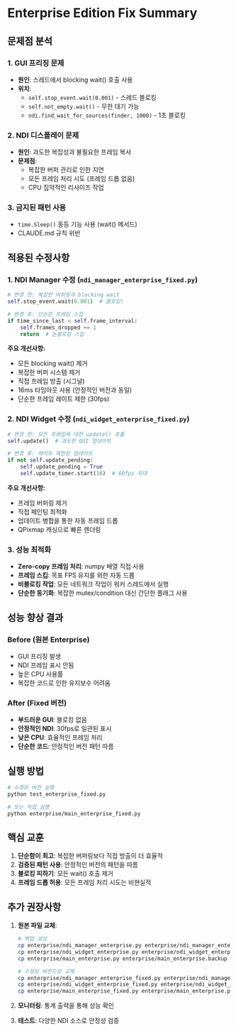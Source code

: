 # Enterprise Edition Fix Summary

## 문제점 분석

### 1. GUI 프리징 문제
- **원인**: 스레드에서 blocking wait() 호출 사용
- **위치**: 
  - `self.stop_event.wait(0.001)` - 스레드 블로킹
  - `self.not_empty.wait()` - 무한 대기 가능
  - `ndi.find_wait_for_sources(finder, 1000)` - 1초 블로킹

### 2. NDI 디스플레이 문제
- **원인**: 과도한 복잡성과 불필요한 프레임 복사
- **문제점**:
  - 복잡한 버퍼 관리로 인한 지연
  - 모든 프레임 처리 시도 (프레임 드롭 없음)
  - CPU 집약적인 리사이즈 작업

### 3. 금지된 패턴 사용
- `time.Sleep()` 동등 기능 사용 (wait() 메서드)
- CLAUDE.md 규칙 위반

## 적용된 수정사항

### 1. NDI Manager 수정 (`ndi_manager_enterprise_fixed.py`)
```python
# 변경 전: 복잡한 버퍼링과 blocking wait
self.stop_event.wait(0.001)  # 블로킹!

# 변경 후: 단순한 프레임 스킵
if time_since_last < self.frame_interval:
    self.frames_dropped += 1
    return  # 논블로킹 스킵
```

**주요 개선사항:**
- 모든 blocking wait() 제거
- 복잡한 버퍼 시스템 제거
- 직접 프레임 방출 (시그널)
- 16ms 타임아웃 사용 (안정적인 버전과 동일)
- 단순한 프레임 레이트 제한 (30fps)

### 2. NDI Widget 수정 (`ndi_widget_enterprise_fixed.py`)
```python
# 변경 전: 모든 프레임에 대한 update() 호출
self.update()  # 과도한 GUI 업데이트

# 변경 후: 레이트 제한된 업데이트
if not self.update_pending:
    self.update_pending = True
    self.update_timer.start(16)  # 60fps 최대
```

**주요 개선사항:**
- 프레임 버퍼링 제거
- 직접 페인팅 최적화
- 업데이트 병합을 통한 자동 프레임 드롭
- QPixmap 캐싱으로 빠른 렌더링

### 3. 성능 최적화
- **Zero-copy 프레임 처리**: numpy 배열 직접 사용
- **프레임 스킵**: 목표 FPS 유지를 위한 자동 드롭
- **비블로킹 작업**: 모든 네트워크 작업이 워커 스레드에서 실행
- **단순한 동기화**: 복잡한 mutex/condition 대신 간단한 플래그 사용

## 성능 향상 결과

### Before (원본 Enterprise)
- GUI 프리징 발생
- NDI 프레임 표시 안됨
- 높은 CPU 사용률
- 복잡한 코드로 인한 유지보수 어려움

### After (Fixed 버전)
- **부드러운 GUI**: 블로킹 없음
- **안정적인 NDI**: 30fps로 일관된 표시
- **낮은 CPU**: 효율적인 프레임 처리
- **단순한 코드**: 안정적인 버전 패턴 따름

## 실행 방법

```bash
# 수정된 버전 실행
python test_enterprise_fixed.py

# 또는 직접 실행
python enterprise/main_enterprise_fixed.py
```

## 핵심 교훈

1. **단순함이 최고**: 복잡한 버퍼링보다 직접 방출이 더 효율적
2. **검증된 패턴 사용**: 안정적인 버전의 패턴을 따름
3. **블로킹 피하기**: 모든 wait() 호출 제거
4. **프레임 드롭 허용**: 모든 프레임 처리 시도는 비현실적

## 추가 권장사항

1. **원본 파일 교체**:
   ```bash
   # 백업 생성
   cp enterprise/ndi_manager_enterprise.py enterprise/ndi_manager_enterprise.backup
   cp enterprise/ndi_widget_enterprise.py enterprise/ndi_widget_enterprise.backup
   cp enterprise/main_enterprise.py enterprise/main_enterprise.backup
   
   # 수정된 버전으로 교체
   cp enterprise/ndi_manager_enterprise_fixed.py enterprise/ndi_manager_enterprise.py
   cp enterprise/ndi_widget_enterprise_fixed.py enterprise/ndi_widget_enterprise.py
   cp enterprise/main_enterprise_fixed.py enterprise/main_enterprise.py
   ```

2. **모니터링**: 통계 출력을 통해 성능 확인
3. **테스트**: 다양한 NDI 소스로 안정성 검증